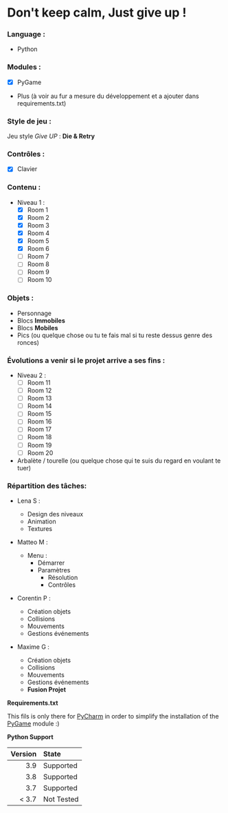 # Don't keep calm, Just give up !

### Language : 
* Python 

### Modules :
- [x] PyGame
* Plus (à voir au fur a mesure du développement et a ajouter dans requirements.txt)
 
### Style de jeu : 
Jeu style *Give UP* : **Die & Retry** 

### Contrôles : 
- [x] Clavier 

### Contenu : 
- Niveau 1 :
  - [x] Room 1
  - [x] Room 2
  - [x] Room 3
  - [x] Room 4
  - [x] Room 5
  - [x] Room 6
  - [ ] Room 7
  - [ ] Room 8
  - [ ] Room 9
  - [ ] Room 10

### Objets : 
- Personnage
- Blocs **Immobiles**
- Blocs **Mobiles**
- Pics (ou quelque chose ou tu te fais mal si tu reste dessus genre des ronces)

### Évolutions a venir si le projet arrive a ses fins :
- Niveau 2 :
  - [ ] Room 11
  - [ ] Room 12
  - [ ] Room 13
  - [ ] Room 14
  - [ ] Room 15
  - [ ] Room 16
  - [ ] Room 17
  - [ ] Room 18
  - [ ] Room 19
  - [ ] Room 20
- Arbalète / tourelle (ou quelque chose qui te suis du regard en voulant te tuer) 

### Répartition des tâches:
- Lena S : 
    - Design des niveaux
    - Animation 
    - Textures

- Matteo M : 
    - Menu :
        * Démarrer
        * Paramètres
            * Résolution
            * Contrôles

- Corentin P : 
    - Création objets 
    - Collisions
    - Mouvements
    - Gestions événements 

- Maxime G : 
    - Création objets 
    - Collisions 
    - Mouvements 
    - Gestions événements 
    - **Fusion Projet**


**Requirements.txt**

This fils is only there for [PyCharm](https://www.jetbrains.com/fr-fr/pycharm/) in order to simplify the installation of the [PyGame](https://www.pygame.org/news) module :)

**Python Support**

| Version | State         |
|      --:|:--            |
| 3.9     | Supported     |
| 3.8     | Supported     |
| 3.7     | Supported     |
| < 3.7   | Not Tested    |
